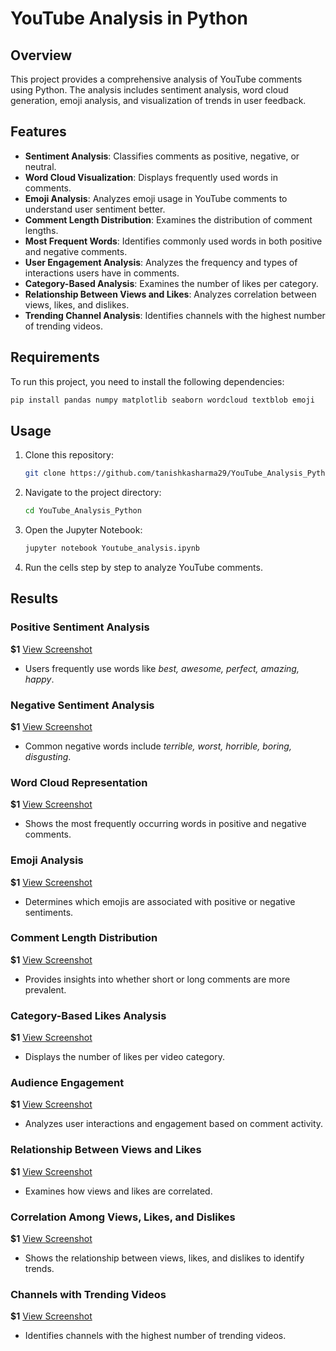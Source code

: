 # YouTube Analysis in Python

## Overview

This project provides a comprehensive analysis of YouTube comments using Python. The analysis includes sentiment analysis, word cloud generation, emoji analysis, and visualization of trends in user feedback.

## Features

- **Sentiment Analysis**: Classifies comments as positive, negative, or neutral.
- **Word Cloud Visualization**: Displays frequently used words in comments.
- **Emoji Analysis**: Analyzes emoji usage in YouTube comments to understand user sentiment better.
- **Comment Length Distribution**: Examines the distribution of comment lengths.
- **Most Frequent Words**: Identifies commonly used words in both positive and negative comments.
- **User Engagement Analysis**: Analyzes the frequency and types of interactions users have in comments.
- **Category-Based Analysis**: Examines the number of likes per category.
- **Relationship Between Views and Likes**: Analyzes correlation between views, likes, and dislikes.
- **Trending Channel Analysis**: Identifies channels with the highest number of trending videos.

## Requirements

To run this project, you need to install the following dependencies:

```bash
pip install pandas numpy matplotlib seaborn wordcloud textblob emoji
```

## Usage

1. Clone this repository:
   ```bash
   git clone https://github.com/tanishkasharma29/YouTube_Analysis_Python.git
   ```
2. Navigate to the project directory:
   ```bash
   cd YouTube_Analysis_Python
   ```
3. Open the Jupyter Notebook:
   ```bash
   jupyter notebook Youtube_analysis.ipynb
   ```
4. Run the cells step by step to analyze YouTube comments.

## Results

### Positive Sentiment Analysis

**$1**
[View Screenshot](https://github.com/tanishkasharma29/YouTube_Analysis_Python/blob/main/screenshots/positive_sentiment.png?raw=true)
- Users frequently use words like *best, awesome, perfect, amazing, happy*.

### Negative Sentiment Analysis

**$1**
[View Screenshot](https://github.com/tanishkasharma29/YouTube_Analysis_Python/blob/main/screenshots/negative_sentiment.png?raw=true)
- Common negative words include *terrible, worst, horrible, boring, disgusting*.

### Word Cloud Representation

**$1**
[View Screenshot](https://github.com/tanishkasharma29/YouTube_Analysis_Python/blob/main/screenshots/wordcloud.png?raw=true)
- Shows the most frequently occurring words in positive and negative comments.

### Emoji Analysis

**$1**
[View Screenshot](https://github.com/tanishkasharma29/YouTube_Analysis_Python/blob/main/screenshots/emoji_analysis.png?raw=true)
- Determines which emojis are associated with positive or negative sentiments.

### Comment Length Distribution

**$1**
[View Screenshot](https://github.com/tanishkasharma29/YouTube_Analysis_Python/blob/main/screenshots/comment_length.png?raw=true)
- Provides insights into whether short or long comments are more prevalent.

### Category-Based Likes Analysis

**$1**
[View Screenshot](https://github.com/tanishkasharma29/YouTube_Analysis_Python/blob/main/Category%20with%20maximum%20likes.png)
- Displays the number of likes per video category.

### Audience Engagement

**$1**
[View Screenshot](https://github.com/tanishkasharma29/YouTube_Analysis_Python/blob/main/Audience%20Engagement.png)
- Analyzes user interactions and engagement based on comment activity.

### Relationship Between Views and Likes

**$1**
[View Screenshot](https://github.com/tanishkasharma29/YouTube_Analysis_Python/blob/main/screenshots/views_likes.png?raw=true)
- Examines how views and likes are correlated.

### Correlation Among Views, Likes, and Dislikes

**$1**
[View Screenshot](https://github.com/tanishkasharma29/YouTube_Analysis_Python/blob/main/screenshots/correlation_graph.png?raw=true)
- Shows the relationship between views, likes, and dislikes to identify trends.

### Channels with Trending Videos

**$1**
[View Screenshot](https://github.com/tanishkasharma29/YouTube_Analysis_Python/blob/main/screenshots/trending_channels.png?raw=true)
- Identifies channels with the highest number of trending videos.

